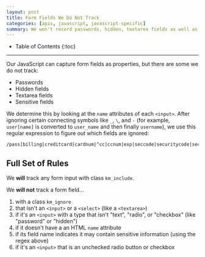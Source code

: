 ```yaml
---
layout: post
title: Form Fields We Do Not Track
categories: [apis, javascript, javascript-specific]
summary: We won't record passwords, hidden, textarea fields as well as sensitive fields, like credit card numbers and social security numbers.
---
```

* Table of Contents
{:toc}
* * *

Our JavaScript can capture form fields as properties, but there are some we do not track:

* Passwords
* Hidden fields
* Textarea fields
* Sensitive fields

We determine this by looking at the `name` attributes of each `<input>`. After ignoring certain connecting symbols like `_`, `\`, and `-` (for example, `user[name]` is converted to `user_name` and then finally `username`), we use this regular expression to figure out which fields are ignored:

    /pass|billing|creditcard|cardnum|^cc|ccnum|exp|seccode|securitycode|securitynum|cvc|cvv|ssn|socialsec|socsec|csc/i

## Full Set of Rules

We **will** track any form input with class `km_include`.

We **will not** track a form field...

1. with a class `km_ignore`
2. that isn't an `<input>` or a `<select>` (like a `<textarea>`)
3. if it's an `<input>` with a type that isn't "text", "radio", or "checkbox" (like "password" or "hidden")
4. if it doesn't have a an HTML `name` attribute
5. if its field name indicates it may contain sensitive information (using the regex above)
6. if it's an `<input>` that is an unchecked radio button or checkbox
